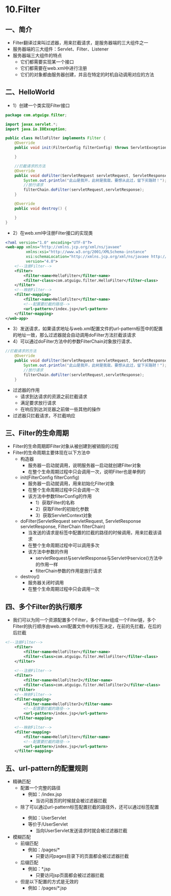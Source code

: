 # 10.Filter

## 一、简介

- Filter翻译过来叫过滤器，用来拦截请求，是服务器端的三大组件之一
- 服务器端的三大组件：Servlet、Filter、Listener
- 服务器端三大组件的特点
  - 它们都需要实现某一个接口
  - 它们都需要在web.xml中进行注册
  - 它们的对象都由服务器创建，并且在特定的时机自动调用对应的方法

## 二、HelloWorld

- 1）创建一个类实现Filter接口

```java
package com.atguigu.filter;

import javax.servlet.*;
import java.io.IOException;

public class HelloFilter implements Filter {
    @Override
    public void init(FilterConfig filterConfig) throws ServletException {

    }

    //拦截请求的方法
    @Override
    public void doFilter(ServletRequest servletRequest, ServletResponse servletResponse, FilterChain filterChain) throws IOException, ServletException {
        System.out.println("此山是我开，此树是我栽，要想从此过，留下买路财！");
        //放行请求
        filterChain.doFilter(servletRequest,servletResponse);
    }

    @Override
    public void destroy() {

    }
}

```



- 2）在web.xml中注册Filter接口的实现类

```xml
<?xml version="1.0" encoding="UTF-8"?>
<web-app xmlns="http://xmlns.jcp.org/xml/ns/javaee"
         xmlns:xsi="http://www.w3.org/2001/XMLSchema-instance"
         xsi:schemaLocation="http://xmlns.jcp.org/xml/ns/javaee http://xmlns.jcp.org/xml/ns/javaee/web-app_4_0.xsd"
         version="4.0">
    <!--注册Filter-->
    <filter>
        <filter-name>HelloFilter</filter-name>
        <filter-class>com.atguigu.filter.HelloFilter</filter-class>
    </filter>
    <!--映射Filter-->
    <filter-mapping>
        <filter-name>HelloFilter</filter-name>
        <!--配置要拦截的路径-->
        <url-pattern>/index.jsp</url-pattern>
    </filter-mapping>
</web-app>
```



- 3）发送请求，如果请求地址与web.xml配置文件的url-pattern标签中的配置的地址一致，那么过滤器就会自动调用doFilter方法拦截该请求
- 4）可以通过doFilter方法中的参数FilterChain对象放行请求、

```java
//拦截请求的方法
    @Override
    public void doFilter(ServletRequest servletRequest, ServletResponse servletResponse, FilterChain filterChain) throws IOException, ServletException {
        System.out.println("此山是我开，此树是我栽，要想从此过，留下买路财！");
        //放行请求
        filterChain.doFilter(servletRequest,servletResponse);
    }
```

- 过滤器的作用
  - 请求到达请求的资源之前拦截请求
  - 满足要求放行请求
  - 在响应到达浏览器之前做一些其他的操作
- 过滤器只拦截请求，不拦截响应

## 三、Filter的生命周期

- Filter的生命周期即Filter对象从被创建到被销毁的过程
- Filter的生命周期主要体现在以下方法中
  - 构造器
    - 服务器一启动就调用，说明服务器一启动就创建Filter对象
    - 在整个生命周期过程中只会调用一次，说明Filter也是单例的
  - init(FilterConfig filterConfig)
    - 服务器一启动就调用，用来初始化Filter对象
    - 在整个生命周期过程中只会调用一次
    - 该方法中参数filterConfig的作用
      - 1）获取Filter的名称
      - 2）获取Filter的初始化参数
      - 3）获取ServletContext对象
  - doFilter(ServletRequest servletRequest, ServletResponse servletResponse, FilterChain filterChain)
    - 当发送的请求是<url-pattern>标签中配置的拦截的路径的时候调用，用来拦截该请求
    - 在整个生命周期过程中可以调用多次
    - 该方法中参数的作用
      - servletRequest与servletResponse与Servlet中service()方法中的作用一样
      - filterChain参数的作用是放行请求
  - destroy()
    - 服务器关闭时调用
    - 在整个生命周期过程中只会调用一次

## 四、多个Filter的执行顺序

- 我们可以为同一个资源配置多个Filter，多个Filter组成一个Filter链，多个Filter的执行顺序由web.xml配置文件中的<filter-mapping></filter-mapping>标签决定，在前的先拦截，在后的后拦截

```xml
<!--注册Filter-->
    <filter>
        <filter-name>HelloFilter</filter-name>
        <filter-class>com.atguigu.filter.HelloFilter</filter-class>
    </filter>
    
    <!--注册Filter-->
    <filter>
        <filter-name>HelloFilter2</filter-name>
        <filter-class>com.atguigu.filter.HelloFilter2</filter-class>
    </filter>
    <!--映射Filter-->
    <filter-mapping>
        <filter-name>HelloFilter2</filter-name>
        <!--配置要拦截的路径-->
        <url-pattern>/index.jsp</url-pattern>
    </filter-mapping>

    <!--映射Filter-->
    <filter-mapping>
        <filter-name>HelloFilter</filter-name>
        <!--配置要拦截的路径-->
        <url-pattern>/index.jsp</url-pattern>
    </filter-mapping>
```

## 五、url-pattern的配置规则

- 精确匹配
  - 配置一个完整的路径
    - 例如：<url-pattern>/index.jsp</url-pattern>
      - 当访问首页的时候就会被过滤器拦截
  - 除了可以通过url-pattern标签配置拦截的路径外，还可以通过<servlet-name>标签配置
    - 例如：<servlet-name>UserServlet</servlet-name>
    - 等价于<url-pattern>/UserServlet</url-pattern>
      - 当向UserServlet发送请求时就会被过滤器拦截
- 模糊匹配
  - 前缀匹配
    - 例如：<url-pattern>/pages/*</url-pattern>
      - 只要访问pages目录下的页面都会被过滤器拦截
  - 后缀匹配
    - 例如：<url-pattern>*.jsp</url-pattern>
      - 只要访问jsp页面都会被过滤器拦截
  - 但是以下配置的方式是无效的
    - 例如：<url-pattern>/pages/*.jsp</url-pattern>